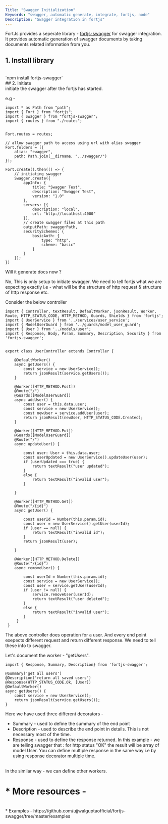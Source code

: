 ```yaml
---
Title: "Swagger Initialization"
Keywords: "swagger, automatic generate, integrate, fortjs, node"
Description: "Swagger integration in fortjs"
---
```


FortJs provides a seperate library - [fortjs-swagger](https://github.com/ujjwalguptaofficial/fortjs-swagger) for swagger integration. It provides automatic generation of swagger documents by taking documents related information from you.

##  1. Install library

<br/>
`npm install fortjs-swagger`

<br/>
## 2. Initiate

<br/>
initiate the swagger after the fortjs has started.

e.g -

```
import * as Path from "path";
import { Fort } from "fortjs";
import { Swagger } from "fortjs-swagger";
import { routes } from "./routes";


Fort.routes = routes;

// allow swagger path to access using url with alias swagger
Fort.folders = [{
    alias: "swagger",
    path: Path.join(__dirname, "../swagger/")
}];

Fort.create().then(() => {    
    // initiating swagger 
    Swagger.create({
        appInfo: {
            title: "Swagger Test",
            description: "Swagger Test",
            version: "1.0"
        },
        servers: [{
            description: "local",
            url: "http://localhost:4000"
        }],
        // create swagger files at this path
        outputPath: swaggerPath,
        securitySchemes: {
            basicAuth: {
                type: "http",
                scheme: "basic"
            }
        }
    });
})
```

Will it generate docs now ?

No, This is only setup to initiate swagger. We need to tell fortjs what we are expecting exactly i.e - what will be the structure of http request & structure of http response etc.

Consider the below controller

```
import { Controller, textResult, DefaultWorker, jsonResult, Worker, Route, HTTP_STATUS_CODE, HTTP_METHOD, Guards, Shields } from 'fortjs';
import { UserService } from '../services/user_service';
import { ModelUserGuard } from '../guards/model_user_guard';
import { User } from '../models/user';
import { Response, Body, Param, Summary, Description, Security } from 'fortjs-swagger';


export class UserController extends Controller {

    @DefaultWorker()
    async getUsers() {
        const service = new UserService();
        return jsonResult(service.getUsers());
    }

    @Worker([HTTP_METHOD.Post])
    @Route("/")
    @Guards([ModelUserGuard])
    async addUser() {
        const user = this.data.user;
        const service = new UserService();
        const newUser = service.addUser(user);
        return jsonResult(newUser, HTTP_STATUS_CODE.Created);
    }

    @Worker([HTTP_METHOD.Put])
    @Guards([ModelUserGuard])
    @Route("/")
    async updateUser() {

        const user: User = this.data.user;
        const userUpdated = new UserService().updateUser(user);
        if (userUpdated === true) {
            return textResult("user updated");
        }
        else {
            return textResult("invalid user");
        }

    }

    @Worker([HTTP_METHOD.Get])
    @Route("/{id}")
    async getUser() {

        const userId = Number(this.param.id);
        const user = new UserService().getUser(userId);
        if (user == null) {
            return textResult("invalid id");
        }
        return jsonResult(user);

    }

    @Worker([HTTP_METHOD.Delete])
    @Route("/{id}")
    async removeUser() {

        const userId = Number(this.param.id);
        const service = new UserService();
        const user = service.getUser(userId);
        if (user != null) {
            service.removeUser(userId);
            return textResult("user deleted");
        }
        else {
            return textResult("invalid user");
        }
     }
 }
```

The above controller does operation for a user. And every end point exepects different request and return different response. We need to tell these info to swagger. 
 
Let's document the  worker - "getUsers". 

```
import { Response, Summary, Description} from 'fortjs-swagger';

@Summary('get all users')
@Description('return all saved users') 
@Response(HTTP_STATUS_CODE.Ok, [User])
@DefaultWorker()
async getUsers() {
    const service = new UserService();
    return jsonResult(service.getUsers());
}
```

Here we have used three different decorators -

* Summary - used to define the summary of the end point
* Description - used to describe the end point in details. This is not necessary most of the time.
* Response -  used to define the response returned. In this example - we are telling swagger that : for http status "OK" the result will be array of model User. You can define multiple response in the same way i.e by using response decorator multiple time.

<br/>In the similar way - we can define other workers.

# * More resources - 
<br/>
* Examples - https://github.com/ujjwalguptaofficial/fortjs-swagger/tree/master/examples
   